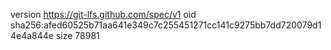 version https://git-lfs.github.com/spec/v1
oid sha256:afed60525b71aa641e349c7c255451271cc141c9275bb7dd720079d14e4a844e
size 78981
